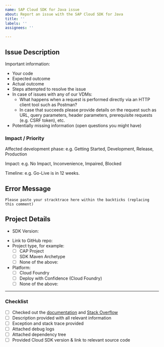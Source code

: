 ```yaml
---
name: SAP Cloud SDK for Java issue
about: Report an issue with the SAP Cloud SDK for Java
title: ''
labels: ''
assignees: ''

---
```


<!--
Thank you for reporting an issue with the SAP Cloud SDK for Java. We prepared this issue template for you to help you with collecting and providing necessary information.

Before you begin make sure you have checked out our list of [Frequently Debugged Problems](https://sap.github.io/cloud-sdk/docs/java/sdk-java-troubleshooting-frequent-problems) as well as having searched our tag on [Stack Overflow](https://stackoverflow.com/questions/tagged/sap-cloud-sdk).

_Please_ take the time to fill out the information in this template. _It is vital_ to get an understanding of the problem and find out what is going wrong. It really enables us to come back to you with meaningful help as fast as possible.

Be sure to remove **any confidential** information (examples: credentials or internal URLs) before publishing the issue on the internet.
-->

## Issue Description
<!--
Please provide a detailed description of your issue here. Use the points below as a guideline on what information might help us in answering your questions.
-->

Important information:
- Your code
- Expected outcome
- Actual outcome
- Steps attempted to resolve the issue
- In case of issues with any of our VDMs:
    - What happens when a request is performed directly via an HTTP client tool such as Postman?
    - In case that succeeds please provide details on the request such as URL, query parameters, header parameters, prerequisite requests (e.g. CSRF token), etc.  
- Potentially missing information (open questions you might have)

### Impact / Priority
<!--
 Please briefly state how this issue impacts your project and what your timeline is.
 -->
 
Affected development phase: e.g. Getting Started, Development, Release, Production
 
Impact: e.g. No Impact, Inconvenience, Impaired, Blocked

Timeline: e.g. Go-Live is in 12 weeks.

## Error Message

```
Please paste your stracktrace here within the backticks (replacing this comment)
```

<!-- Application Logs
Please make sure you [set your log level to debug](https://sap.github.io/cloud-sdk/docs/java/guides/logging-overview#configuring-logback) and attach the resulting log output as .txt or .log file to this issue, no Kibana links.
This is _very important_ as it usually gives a lot of information that is necessary to get to the root cause of an issue. Be sure to redact confidential information before posting.
-->

<!-- Maven Dependency Tree
Please attach the Maven dependency tree of your project. You can obtain that by running "mvn dependency:tree" on the command line. Kindly note that you could have several pom.xml files in your project.
If so, please provide the dependency tree for the pom.xml of the root module and the module named like `application´ or `srv` that contains the application logic.
-->

## Project Details

<!--
Please provide as much information about your project as possible.
If you cannot share your project for confidentiality reasons, please consider providing a minimal working example https://en.wikipedia.org/w/index.php?title=Minimal_working_example&oldid=893866607
-->

* SDK Version: <your SAP Cloud SDK version here>
<!-- The group id of the modules of the SAP Cloud SDK start with "com.sap.cloud.sdk" -->
* Link to GitHub repo: <your link here>
* Project type, for example:
    * [ ] CAP Project
    * [ ] SDK Maven Archetype
    * [ ] None of the above:
* Platform:
    * [ ] Cloud Foundry
    * [ ] Deploy with Confidence (Cloud Foundry)
    * [ ] None of the above:

-----

### Checklist

- [ ] Checked out the [documentation](https://sap.github.io/cloud-sdk/docs/java/sdk-java-troubleshooting-frequent-problems) and [Stack Overflow](https://stackoverflow.com/questions/tagged/sap-cloud-sdk)
- [ ] Description provided with all relevant information
- [ ] Exception and stack trace provided
- [ ] Attached debug logs
- [ ] Attached dependency tree
- [ ] Provided Cloud SDK version & link to relevant source code
